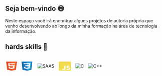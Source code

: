 ## Seja bem-vindo 😄 

 Neste espaço você irá encontrar alguns projetos de autoria própria que venho desenvolvendo ao longo da minha formação na área de tecnologia da informação. 

## hards skills 🚀



<div style="display: inline_block"><br>

  <img align="center" alt="HTML" height="30" width="40" src="https://raw.githubusercontent.com/devicons/devicon/master/icons/html5/html5-original.svg" >

  <img align="center" alt="CSS"  height="30" width="40" src="https://raw.githubusercontent.com/devicons/devicon/master/icons/css3/css3-original.svg" hspace="5">

  <img align="center" alt="SAAS"   height="30" width="40" src="https://img.shields.io/badge/Sass-CC6699?style=for-the-badge&logo=sass&logoColor=white" hspace="5">

  <img align="center" alt="JS"   height="30" width="40" src="https://raw.githubusercontent.com/devicons/devicon/master/icons/javascript/javascript-plain.svg" hspace="5">

  <img align="center" alt="C"   height="30" width="40" src="https://img.shields.io/badge/C-00599C?style=for-the-badge&logo=c&logoColor=white" hspace="5">

  <img align="center" alt="C++"   height="30" width="40" src="https://img.shields.io/badge/C%2B%2B-00599C?style=for-the-badge&logo=c%2B%2B&logoColor=white" hspace="5">

</div>
